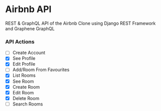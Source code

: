 # Airbnb API

REST & GraphQL API of the Airbnb Clone using Django REST Framework and Graphene GraphQL

### API Actions

- [ ] Create Account
- [x] See Profile
- [x] Edit Profile
- [ ] Add/Room From Favourites
- [x] List Rooms
- [x] See Room
- [x] Create Room
- [x] Edit Room
- [x] Delete Room
- [ ] Search Rooms